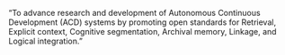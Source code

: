 “To advance research and development of Autonomous Continuous Development (ACD) systems by promoting open standards for Retrieval, Explicit context, Cognitive segmentation, Archival memory, Linkage, and Logical integration.”
